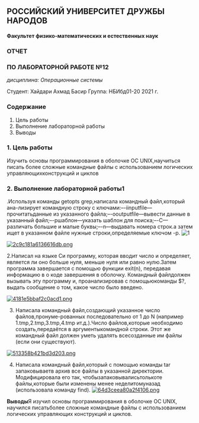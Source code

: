 ## РОССИЙСКИЙ УНИВЕРСИТЕТ ДРУЖБЫ НАРОДОВ
#### Факультет физико-математических и естественных наук
### ОТЧЕТ
### ПО ЛАБОРАТОРНОЙ РАБОТЕ №12
*дисциплина: Операционные системы*

Студент: Хайдари Ахмад Басир
Группа: НБИбд01-20
2021 г.


### Содержание
1. Цель работы  
2. Выполнение лабораторной работы   
3. Выводы

### 1.  Цель работы
Изучить основы программирования в оболочке ОС UNIX,научиться писать более сложные командные файлы с использованием логических управляющихконструкций и циклов 
 
 ### 2.  Выполнение лабораторной работы1
 .Используя команды getopts grep,написала командный файл,который ана-лизирует командную строку с ключами:–-iinputfile—прочитатьданные из указанного файла;–-ooutputfile—вывести данные в указанный файл;–-pшаблон—указать шаблон для поиска;–-C—различать большие и малые буквы;–-n—выдавать номера строк.а затем ищет в указанном файле нужные строки,определяемые ключом -p.
 <img src="https://ic.wampi.ru/2021/09/12/1e2fe847d34bc431a.png" alt="1" border="0">
 

<a href="https://wampi.ru/image/RAw0dyE"><img src="https://ia.wampi.ru/2021/09/12/2c9c181a6136616db.png" alt="2c9c181a6136616db.png" border="0"></a>

 2.Написал на языке Си программу, которая вводит число и определяет, является ли оно больше нуля, меньше нуля или равно нулю.Затем программа завершается с помощью функции exit(n), передавая информацию в о коде завершения в оболочку. Командный файлдолжен вызывать эту программу и, проанализировав с помощьюкоманды $?, выдать сообщение о том, какое число было введено.
 


 <a href="https://wampi.ru/image/RAw0e9O"><img src="https://ia.wampi.ru/2021/09/12/4181e5bbaf2c0acd1.png" alt="4181e5bbaf2c0acd1.png" border="0"></a>


 
 3. Написала командный файл,создающий указанное число файлов,пронуме-рованных последовательно от 1 до N (например 1.tmp,2.tmp,3.tmp,4.tmp ит.д.).Число файлов,которые необходимо создать,передаётся в аргументыкомандной строки. Этот же командный файл должен уметь удалять всесозданные им файлы (если они существуют).



<a href="https://wampi.ru/image/RAw213y"><img src="https://ic.wampi.ru/2021/09/12/513358b421bd3d203.png" alt="513358b421bd3d203.png" border="0"></a>


4. Написала командный файл,который с помощью команды tar запаковываетв архив все файлы в указанной директории. Модифицировала его так, чтобызапаковывалисьтолькоте файлы,которые были изменены менее неделитомуназад (использовала команду find).
   <a href="https://wampi.ru/image/RAw2mTt"><img src="https://ic.wampi.ru/2021/09/12/64d3ceea80a2f4106.png" alt="64d3ceea80a2f4106.png" border="0"></a>

**Выводы**Я изучил основы программирования в оболочке ОС UNIX, научился писатьболее сложные командные файлы с использованием логических управляющих конструкций и циклов.